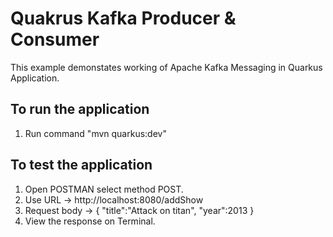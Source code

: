 # Quakrus Kafka Producer & Consumer

This example demonstates working of Apache Kafka Messaging in Quarkus Application.

## To run the application
1. Run command "mvn quarkus:dev"

## To test the application 
1. Open POSTMAN select method POST.
2. Use URL -> http://localhost:8080/addShow
3. Request body -> {
    "title":"Attack on titan",
    "year":2013
}
4. View the response on Terminal.
